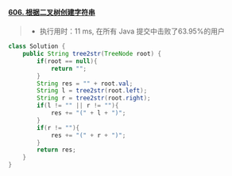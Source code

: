 #### [606. 根据二叉树创建字符串](https://leetcode-cn.com/problems/construct-string-from-binary-tree/)

> - 执行用时：11 ms, 在所有 Java 提交中击败了63.95%的用户

```java
class Solution {
    public String tree2str(TreeNode root) {
        if(root == null){
            return "";
        }
        String res = "" + root.val;
        String l = tree2str(root.left);
        String r = tree2str(root.right);
        if(l != "" || r != ""){
            res += "(" + l + ")";
        }
        if(r != ""){
            res += "(" + r + ")";
        }
        return res;
    }
}
```

